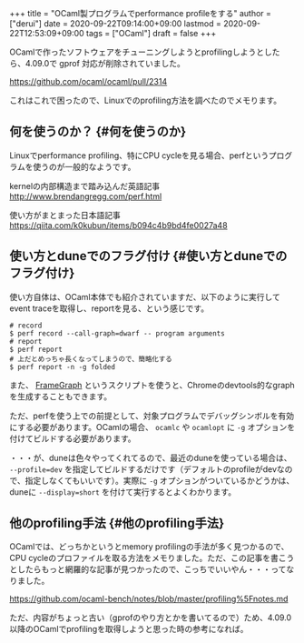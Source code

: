 +++
title = "OCaml製プログラムでperformance profileをする"
author = ["derui"]
date = 2020-09-22T09:14:00+09:00
lastmod = 2020-09-22T12:53:09+09:00
tags = ["OCaml"]
draft = false
+++

OCamlで作ったソフトウェアをチューニングしようとprofilingしようとしたら、4.09.0で gprof 対応が削除されていました。

<https://github.com/ocaml/ocaml/pull/2314>

これはこれで困ったので、Linuxでのprofiling方法を調べたのでメモります。

<!--more-->


## 何を使うのか？ {#何を使うのか}

Linuxでperformance profiling、特にCPU cycleを見る場合、perfというプログラムを使うのが一般的なようです。

kernelの内部構造まで踏み込んだ英語記事
<http://www.brendangregg.com/perf.html>

使い方がまとまった日本語記事
<https://qiita.com/k0kubun/items/b094c4b9bd4fe0027a48>


## 使い方とduneでのフラグ付け {#使い方とduneでのフラグ付け}

使い方自体は、OCaml本体でも紹介されていますだ、以下のように実行してevent traceを取得し、reportを見る、という感じです。

```shell
# record
$ perf record --call-graph=dwarf -- program arguments
# report
$ perf report
# 上だとめっちゃ長くなってしまうので、簡略化する
$ perf report -n -g folded
```

また、 [FrameGraph](https://github.com/brendangregg/FlameGraph) というスクリプトを使うと、Chromeのdevtools的なgraphを生成することもできます。

ただ、perfを使う上での前提として、対象プログラムでデバッグシンボルを有効にする必要があります。OCamlの場合、 `ocamlc` や `ocamlopt` に `-g` オプションを付けてビルドする必要があります。

・・・が、duneは色々やってくれてるので、最近のduneを使っている場合は、 `--profile=dev` を指定してビルドするだけです（デフォルトのprofileがdevなので、指定しなくてもいいです）。実際に `-g` オプションがついているかどうかは、duneに `--display=short` を付けて実行するとよくわかります。


## 他のprofiling手法 {#他のprofiling手法}

OCamlでは、どっちかというとmemory profilingの手法が多く見つかるので、CPU cycleのプロファイルを取る方法をメモりました。ただ、この記事を書こうとしたらもっと網羅的な記事が見つかったので、こっちでいいやん・・・ってなりました。

<https://github.com/ocaml-bench/notes/blob/master/profiling%5Fnotes.md>

ただ、内容がちょっと古い（gprofのやり方とかを書いてるので）ため、4.09.0以降のOCamlでprofilingを取得しようと思った時の参考になれば。

